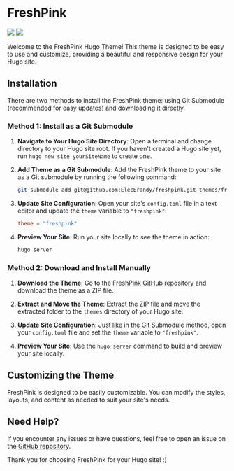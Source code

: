 # FreshPink

<img src="https://raw.githubusercontent.com/ElecBrandy/freshpink/images/tn.png">

<img src="https://raw.githubusercontent.com/ElecBrandy/freshpink/images/screenshot.png">

Welcome to the FreshPink Hugo Theme! This theme is designed to be easy to use and customize, providing a beautiful and responsive design for your Hugo site.

## Installation

There are two methods to install the FreshPink theme: using Git Submodule (recommended for easy updates) and downloading it directly.

### Method 1: Install as a Git Submodule

1. **Navigate to Your Hugo Site Directory**:
   Open a terminal and change directory to your Hugo site root. If you haven't created a Hugo site yet, run `hugo new site yourSiteName` to create one.

2. **Add Theme as a Git Submodule**:
   Add the FreshPink theme to your site as a Git submodule by running the following command:
   ```bash
   git submodule add git@github.com:ElecBrandy/freshpink.git themes/freshpink
   ```

3. **Update Site Configuration**:
   Open your site's `config.toml` file in a text editor and update the `theme` variable to `"freshpink"`:
   ```toml
   theme = "freshpink"
   ```

4. **Preview Your Site**:
   Run your site locally to see the theme in action:
   ```bash
   hugo server
   ```

### Method 2: Download and Install Manually

1. **Download the Theme**:
   Go to the [FreshPink GitHub repository](https://github.com/ElecBrandy/freshpink) and download the theme as a ZIP file.

2. **Extract and Move the Theme**:
   Extract the ZIP file and move the extracted folder to the `themes` directory of your Hugo site.

3. **Update Site Configuration**:
   Just like in the Git Submodule method, open your `config.toml` file and set the `theme` variable to `"freshpink"`.

4. **Preview Your Site**:
   Use the `hugo server` command to build and preview your site locally.

## Customizing the Theme

FreshPink is designed to be easily customizable. You can modify the styles, layouts, and content as needed to suit your site's needs.

## Need Help?

If you encounter any issues or have questions, feel free to open an issue on the [GitHub repository](https://github.com/ElecBrandy/freshpink/issues).

Thank you for choosing FreshPink for your Hugo site! :)
